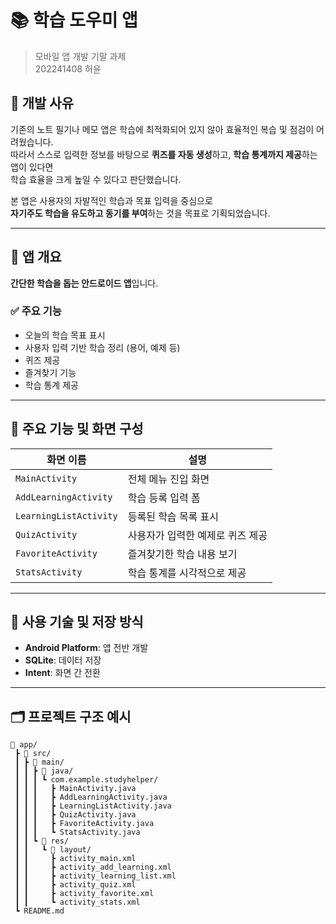 # 📚 학습 도우미 앱

> 모바일 앱 개발 기말 과제  
> 202241408 허윤

## 🧩 개발 사유

기존의 노트 필기나 메모 앱은 학습에 최적화되어 있지 않아 효율적인 복습 및 점검이 어려웠습니다.  
따라서 스스로 입력한 정보를 바탕으로 **퀴즈를 자동 생성**하고, **학습 통계까지 제공**하는 앱이 있다면  
학습 효율을 크게 높일 수 있다고 판단했습니다.

본 앱은 사용자의 자발적인 학습과 목표 입력을 중심으로  
**자기주도 학습을 유도하고 동기를 부여**하는 것을 목표로 기획되었습니다.

---

## 📱 앱 개요

**간단한 학습을 돕는 안드로이드 앱**입니다.

### ✅ 주요 기능
- 오늘의 학습 목표 표시
- 사용자 입력 기반 학습 정리 (용어, 예제 등)
- 퀴즈 제공
- 즐겨찾기 기능
- 학습 통계 제공

---

## 🧭 주요 기능 및 화면 구성

| 화면 이름             | 설명                                               |
|----------------------|----------------------------------------------------|
| `MainActivity`       | 전체 메뉴 진입 화면                                |
| `AddLearningActivity`| 학습 등록 입력 폼                                   |
| `LearningListActivity` | 등록된 학습 목록 표시                            |
| `QuizActivity`       | 사용자가 입력한 예제로 퀴즈 제공                   |
| `FavoriteActivity`   | 즐겨찾기한 학습 내용 보기                           |
| `StatsActivity`      | 학습 통계를 시각적으로 제공                        |

---

## 🔧 사용 기술 및 저장 방식

- **Android Platform**: 앱 전반 개발
- **SQLite**: 데이터 저장
- **Intent**: 화면 간 전환

---

## 🗂️ 프로젝트 구조 예시

```plaintext
📁 app/
 ┣ 📁 src/
 ┃ ┣ 📁 main/
 ┃ ┃ ┣ 📁 java/
 ┃ ┃ ┃ ┗ com.example.studyhelper/
 ┃ ┃ ┃   ┣ MainActivity.java
 ┃ ┃ ┃   ┣ AddLearningActivity.java
 ┃ ┃ ┃   ┣ LearningListActivity.java
 ┃ ┃ ┃   ┣ QuizActivity.java
 ┃ ┃ ┃   ┣ FavoriteActivity.java
 ┃ ┃ ┃   ┗ StatsActivity.java
 ┃ ┃ ┗ 📁 res/
 ┃ ┃   ┗ 📁 layout/
 ┃ ┃     ┣ activity_main.xml
 ┃ ┃     ┣ activity_add_learning.xml
 ┃ ┃     ┣ activity_learning_list.xml
 ┃ ┃     ┣ activity_quiz.xml
 ┃ ┃     ┣ activity_favorite.xml
 ┃ ┃     ┗ activity_stats.xml
 ┗ README.md
